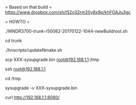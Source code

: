 = Based on that build =
https://www.dropbox.com/sh/t52c02rm20y8x9p/khFGAJu3gc

= HOWTO =


./WNDR3700-trunk-r50082-20170122-1044-newBuildroot.sh

cd trunk

./hnscripts/updateNmake.sh

scp XXX-sysupgrade.bin root@192.168.1.1:/tmp

ssh root@192.168.1.1

cd /tmp

sysupgrade -v XXX-sysupgrade.bin

curl http://192.168.1.1:8080/
